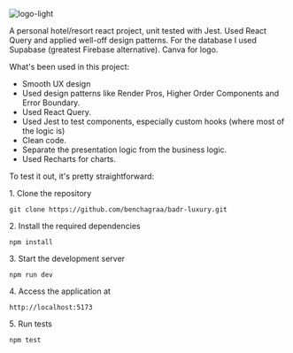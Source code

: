 ![logo-light](https://github.com/user-attachments/assets/086e392d-2176-4981-81d1-629a4c4958e9)

A personal hotel/resort react project, unit tested with Jest. 
Used React Query and applied well-off design patterns. 
For the database I used Supabase (greatest Firebase alternative). 
Canva for logo.

What's been used in this project:

- Smooth UX design
- Used design patterns like Render Pros, Higher Order Components and Error Boundary.
- Used React Query.
- Used Jest to test components, especially custom hooks (where most of the logic is)
- Clean code.
- Separate the presentation logic from the business logic.
- Used Recharts for charts.

To test it out, it's pretty straightforward:

<p>1. Clone the repository</p>

```
git clone https://github.com/benchagraa/badr-luxury.git
```

<p>2. Install the required dependencies </p>

```
npm install
```

<p>3. Start the development server</p>

```
npm run dev
```

<p>4. Access the application at</p>

```
http://localhost:5173
```

<p>5. Run tests </p>

```
npm test
```
